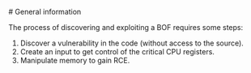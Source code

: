 # General information

The process of discovering and exploiting a BOF requires some steps:

1. Discover a vulnerability in the code (without access to the source).
2. Create an input to get control of the critical CPU registers.
3. Manipulate memory to gain RCE.
